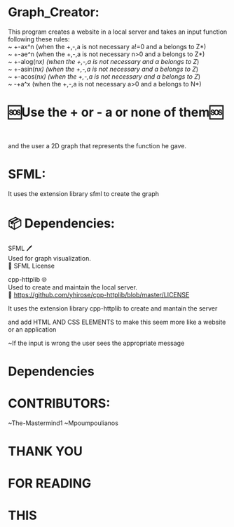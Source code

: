 # Graph_Creator:

This program creates a website in a local server and takes an input function following these rules:<br>
~ +-ax^n (when the +,-,a is not necessary a!=0 and a belongs to Z*)
<br>
~ +-ae^n (when the +,-,a is not necessary n>0 and a belongs to Z*)
<br>
~ +-alog(n*x) (when the +,-,a is not necessary and α belongs to Z*)
<br>
~ +-asin(n*x) (when the +,-,a is not necessary and a belongs to Z*) 
<br>
~ +-acos(n*x) (when the +,-,a is not necessary and a belongs to Z*)
<br>
~ -+a^x (when the +,-,a is not necessary a>0 and a belongs to N*)
<br>


# 🆘Use the + or - a or none of them🆘
<br>


and the user a 2D graph that represents the function he gave. 

# SFML:

It uses the extension library sfml to create the graph 

# 📦 Dependencies:

SFML 🖊<br>
Used for graph visualization.<br>
🔗 SFML License

cpp-httplib 🌐<br>
Used to create and maintain the local server.<br>
🔗 https://github.com/yhirose/cpp-httplib/blob/master/LICENSE

It uses the extension library cpp-httplib to  create and mantain the server 

and add HTML AND CSS ELEMENTS to make this seem more like a website or an application 

~If the input is wrong the user sees the appropriate message 

#  Dependencies

# CONTRIBUTORS:

~The-Mastermind1
~Mpoumpoulianos

# THANK YOU 
# FOR READING
# THIS
